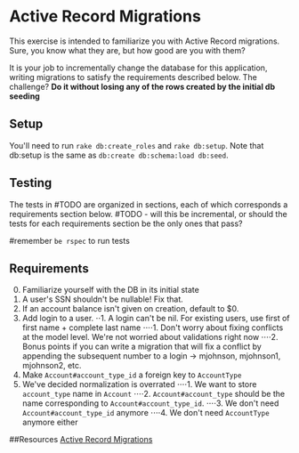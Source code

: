 # Active Record Migrations

This exercise is intended to familiarize you with Active Record
migrations. Sure, you know what they are, but how good are you with
them?

It is your job to incrementally change the database for this
application, writing migrations to satisfy the requirements described below. The challenge? __Do it
without losing any of the rows created by the initial db seeding__

## Setup
You'll need to run `rake db:create_roles` and `rake db:setup`. Note that
db:setup is the same as `db:create db:schema:load db:seed`. 

## Testing
The tests in #TODO are organized in sections, each of which corresponds
a requirements section below. #TODO - will this be incremental, or
should the tests for each requirements section be the only ones that
pass?

 #remember `be rspec` to run tests
## Requirements

0. Familiarize yourself with the DB in its initial state
1. A user's SSN shouldn't be nullable! Fix that.
2. If an account balance isn't given on creation, default to $0.
2. Add login to a user.
⋅⋅1. A login can't be nil. For existing users, use first of first name +
complete last name
⋅⋅⋅⋅1. Don't worry about fixing conflicts at the model level. We're not
worried about validations right now
⋅⋅⋅⋅2. Bonus points if you can write a migration that will fix a
conflict by appending the subsequent number to a login -> mjohnson,
mjohnson1, mjohnson2, etc.
3. Make `Account#account_type_id` a foreign key to `AccountType`
4. We've decided normalization is overrated
⋅⋅⋅⋅1. We want to store `account_type` name in `Account`
⋅⋅⋅⋅2. `Account#account_type` should be the name corresponding to
`Account#account_type_id`.
⋅⋅⋅⋅3. We don't need `Account#account_type_id` anymore
⋅⋅⋅⋅4. We don't need `AccountType` anymore either


##Resources
[Active Record
Migrations](http://edgeguides.rubyonrails.org/active_record_migrations.html)
